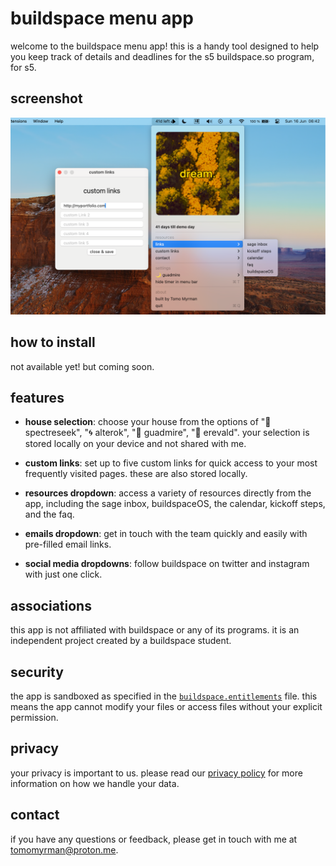 # buildspace menu app

welcome to the buildspace menu app! this is a handy tool designed to help you keep track of details and deadlines for the s5 buildspace.so program, for s5.

## screenshot

![screenshot](buildspace-screenshot-1.png)

## how to install

not available yet! but coming soon.

## features

- **house selection**: choose your house from the options of "💋 spectreseek", "🌀 alterok", "🌙 guadmire", "🌿 erevald". your selection is stored locally on your device and not shared with me.

- **custom links**: set up to five custom links for quick access to your most frequently visited pages. these are also stored locally.

- **resources dropdown**: access a variety of resources directly from the app, including the sage inbox, buildspaceOS, the calendar, kickoff steps, and the faq.

- **emails dropdown**: get in touch with the team quickly and easily with pre-filled email links.

- **social media dropdowns**: follow buildspace on twitter and instagram with just one click.

## associations

this app is not affiliated with buildspace or any of its programs. it is an independent project created by a buildspace student.

## security

the app is sandboxed as specified in the [`buildspace.entitlements`](buildspace%20menu%20app/buildspace.entitlements) file. this means the app cannot modify your files or access files without your explicit permission.

## privacy

your privacy is important to us. please read our [privacy policy](PRIVACY.md) for more information on how we handle your data.

## contact

if you have any questions or feedback, please get in touch with me at tomomyrman@proton.me.
